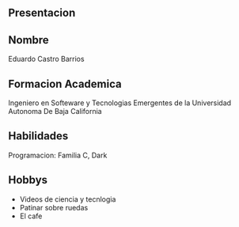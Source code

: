 ## Presentacion


## Nombre
Eduardo Castro Barrios

## Formacion Academica
Ingeniero en Softeware y Tecnologias Emergentes de la Universidad Autonoma De Baja California

## Habilidades
Programacion: Familia C, Dark

## Hobbys
- Videos de ciencia y tecnlogia
- Patinar sobre ruedas
- El cafe